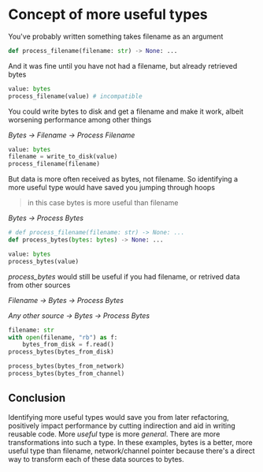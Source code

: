 # Concept of more useful types

You've probably written something takes filename as an argument
```python
def process_filename(filename: str) -> None: ...
```

And it was fine until you have not had a filename, but already retrieved bytes
```python
value: bytes
process_filename(value) # incompatible
```

You could write bytes to disk and get a filename and make it work, albeit worsening performance among other things

*Bytes → Filename → Process Filename*

```python
value: bytes
filename = write_to_disk(value)
process_filename(filename)
```

But data is more often received as bytes, not filename. So identifying a more useful type would have saved you jumping through hoops
> in this case bytes is more useful than filename

*Bytes → Process Bytes*

```python
# def process_filename(filename: str) -> None: ...
def process_bytes(bytes: bytes) -> None: ...

value: bytes
process_bytes(value)
```

*process_bytes* would still be useful if you had filename, or retrived data from other sources

*Filename → Bytes → Process Bytes*

*Any other source → Bytes → Process Bytes*

```python
filename: str
with open(filename, "rb") as f:
    bytes_from_disk = f.read()
process_bytes(bytes_from_disk)

process_bytes(bytes_from_network)
process_bytes(bytes_from_channel)
```

## Conclusion
Identifying more useful types would save you from later refactoring, positively impact performance by cutting indirection and aid in writing reusable code. More *useful* type is more *general*. There are more transformations into such a type. In these examples, bytes is a better, more useful type than filename, network/channel pointer because there's a direct way to transform each of these data sources to bytes.